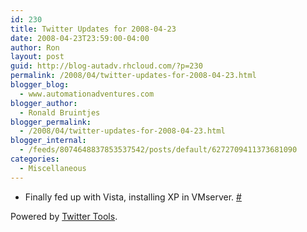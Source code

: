 ```yaml
---
id: 230
title: Twitter Updates for 2008-04-23
date: 2008-04-23T23:59:00-04:00
author: Ron
layout: post
guid: http://blog-autadv.rhcloud.com/?p=230
permalink: /2008/04/twitter-updates-for-2008-04-23.html
blogger_blog:
  - www.automationadventures.com
blogger_author:
  - Ronald Bruintjes
blogger_permalink:
  - /2008/04/twitter-updates-for-2008-04-23.html
blogger_internal:
  - /feeds/8074648837853537542/posts/default/6272709411373681090
categories:
  - Miscellaneous
---
```


  * Finally fed up with Vista, installing XP in VMserver. [#](http://twitter.com/ronaldb/statuses/795401589)

<div>
  Powered by <a href="http://alexking.org/projects/wordpress">Twitter Tools</a>.
</div>